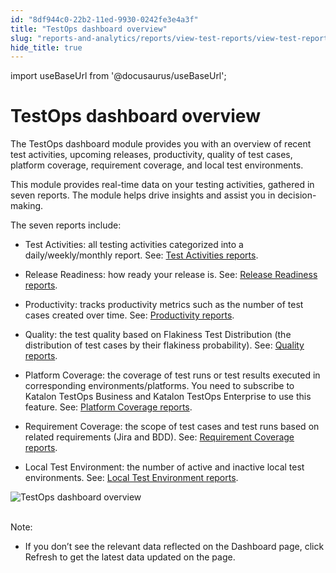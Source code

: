 ```yaml
---
id: "8df944c0-22b2-11ed-9930-0242fe3e4a3f"
title: "TestOps dashboard overview"
slug: "reports-and-analytics/reports/view-test-reports/view-test-reports-in-katalon-testops/view-testops-dashboard/testops-dashboard-overview"
hide_title: true
---
```

import useBaseUrl from '@docusaurus/useBaseUrl';


# <a id="id" class="anchor_top_offset"/><a id="ariaid-title1" class="anchor_top_offset"/>TestOps dashboard overview

<p xmlns="http://www.w3.org/1999/xhtml" className="p">The TestOps dashboard module provides you with an overview of   recent test activities, upcoming releases, productivity, quality of   test cases, platform coverage, requirement coverage, and local test   environments.</p> 
<p xmlns="http://www.w3.org/1999/xhtml" className="p">This module provides real-time data on your testing activities,   gathered in seven reports. The module helps drive insights and   assist you in decision-making.</p> 
<p xmlns="http://www.w3.org/1999/xhtml" className="p">The seven reports include:</p> 
<ul xmlns="http://www.w3.org/1999/xhtml" className="ul"><li className="li"><p className="p"><span className="ph uicontrol">Test         Activities</span>: all testing activities categorized into a       daily/weekly/monthly report. See: <a className="xref" href="/docs/reports-and-analytics/reports/view-test-reports/view-test-reports-in-katalon-testops/view-testops-dashboard/test-activities-reports">Test         Activities reports</a>.</p></li><li className="li">     <p className="p">       <span className="ph uicontrol">Release Readiness</span>: how ready your release is.       See: <a className="xref" href="/docs/reports-and-analytics/reports/view-test-reports/view-test-reports-in-katalon-testops/view-testops-dashboard/release-readiness-reports">Release         Readiness reports</a>.</p>   </li><li className="li">     <p className="p">       <span className="ph uicontrol">Productivity</span>: tracks productivity metrics such       as the number of test cases created over time. See: <a className="xref" href="/docs/reports-and-analytics/reports/view-test-reports/view-test-reports-in-katalon-testops/view-testops-dashboard/productivity-reports">Productivity         reports</a>.</p>   </li><li className="li">     <p className="p">       <span className="ph uicontrol">Quality</span>: the test quality based on Flakiness       Test Distribution (the distribution of test cases by their       flakiness probability). See: <a className="xref" href="/docs/reports-and-analytics/reports/view-test-reports/view-test-reports-in-katalon-testops/view-testops-dashboard/quality-reports">Quality         reports</a>.</p>   </li><li className="li">     <p className="p">       <span className="ph uicontrol">Platform Coverage</span>: the coverage of test runs or       test results executed in corresponding environments/platforms. You need to subscribe to <span className="ph">Katalon TestOps Business</span> and <span className="ph">Katalon TestOps Enterprise</span> to use this feature. See:       <a className="xref" href="/docs/reports-and-analytics/reports/view-test-reports/view-test-reports-in-katalon-testops/view-testops-dashboard/platform-coverage-reports">Platform         Coverage reports</a>.</p>   </li><li className="li">     <p className="p">       <span className="ph uicontrol">Requirement Coverage</span>: the scope of test cases       and test runs based on related requirements (Jira and BDD). See: <a className="xref" href="/docs/reports-and-analytics/reports/view-test-reports/view-test-reports-in-katalon-testops/view-testops-dashboard/requirement-coverage-reports">Requirement         Coverage reports</a>.</p>   </li><li className="li">     <p className="p">       <span className="ph uicontrol">Local Test Environment</span>: the number of active       and inactive local test environments. See: <a className="xref" href="/docs/reports-and-analytics/reports/view-test-reports/view-test-reports-in-katalon-testops/view-testops-dashboard/local-test-environment-reports">Local         Test Environment reports</a>.</p>   </li></ul> 
<p xmlns="http://www.w3.org/1999/xhtml" className="p">   <img className="image" src={useBaseUrl("https://github.com/katalon-studio/docs-images/raw/master/katalon-analytics/docs/overview/kt-dashboard-ui-may2022.png")} alt="TestOps dashboard overview" /><br /><br /> </p> 
<div xmlns="http://www.w3.org/1999/xhtml" className="note note note_note"><span className="note__title">Note:</span> 
  <ul className="ul"><li className="li"><p className="p">If you don’t see the relevant data reflected on the <span className="ph uicontrol">Dashboard</span> page, click <span className="ph uicontrol">Refresh</span> to
        get the latest data updated on the page.</p></li></ul>
</div>
